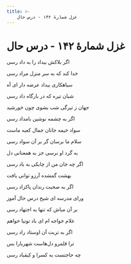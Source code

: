 ```yaml
---
title: >-
    غزل شمارهٔ ۱۴۲ - درس حال
---
```

# غزل شمارهٔ ۱۴۲ - درس حال

<div class="b" id="bn1"><div class="m1"><p>اگر بلاکش بیداد را به داد رسی</p></div>
<div class="m2"><p>خدا کند که به سر منزل مراد رسی</p></div></div>
<div class="b" id="bn2"><div class="m1"><p>سیاهکاری بیداد عرضه دار ای آه</p></div>
<div class="m2"><p>شبان تیره که در بارگاه داد رسی</p></div></div>
<div class="b" id="bn3"><div class="m1"><p>جهان ز تیرگی شب بشوی چون خورشید</p></div>
<div class="m2"><p>اگر به چشمه نوشین بامداد رسی</p></div></div>
<div class="b" id="bn4"><div class="m1"><p>سواد خیمه جانان جمال کعبه ماست</p></div>
<div class="m2"><p>سلام ما برسان گر بر آن سواد رسی</p></div></div>
<div class="b" id="bn5"><div class="m1"><p>به گرد او نرسی جز به همعنانی دل</p></div>
<div class="m2"><p>اگر چه جان من از چابکی به باد رسی</p></div></div>
<div class="b" id="bn6"><div class="m1"><p>بهشت گمشده آرزو توانی یافت</p></div>
<div class="m2"><p>اگر به صحبت رندان پاکزاد رسی</p></div></div>
<div class="b" id="bn7"><div class="m1"><p>ورای مدرسه ای شیخ درس حال آموز</p></div>
<div class="m2"><p>بر آن مباش که تنها به اجتهاد رسی</p></div></div>
<div class="b" id="bn8"><div class="m1"><p>غلام خواجه ام ای باد توتیا خواهم</p></div>
<div class="m2"><p>اگر به تربت آن اوستاد راد رسی</p></div></div>
<div class="b" id="bn9"><div class="m1"><p>ترا قلمرو دل‌هاست شهریارا بس</p></div>
<div class="m2"><p>چه حاجتست به کسرا و کیقباد رسی</p></div></div>

